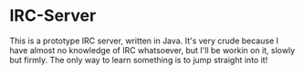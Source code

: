 IRC-Server
==========
This is a prototype IRC server, written in Java. It's very crude because I have almost no knowledge of IRC whatsoever,
but I'll be workin on it, slowly but firmly. The only way to learn something is to jump straight into it!
